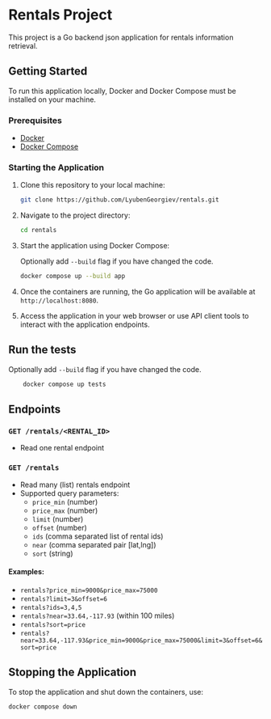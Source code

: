 # Rentals Project

This project is a Go backend json application for rentals information retrieval.

## Getting Started

To run this application locally, Docker and Docker Compose must be installed on your machine.

### Prerequisites

- [Docker](https://docs.docker.com/get-docker/)
- [Docker Compose](https://docs.docker.com/compose/install/)

### Starting the Application

1. Clone this repository to your local machine:

    ```bash
    git clone https://github.com/LyubenGeorgiev/rentals.git
    ```

2. Navigate to the project directory:

    ```bash
    cd rentals
    ```

3. Start the application using Docker Compose:

    Optionally add ```--build``` flag if you have changed the code.
    ```bash
    docker compose up --build app
    ```

4. Once the containers are running, the Go application will be available at `http://localhost:8080`.

5. Access the application in your web browser or use API client tools to interact with the application endpoints.

## Run the tests

Optionally add ```--build``` flag if you have changed the code.
```bash
    docker compose up tests
```

## Endpoints

### `GET /rentals/<RENTAL_ID>`
- Read one rental endpoint

### `GET /rentals`
- Read many (list) rentals endpoint
- Supported query parameters:
  - `price_min` (number)
  - `price_max` (number)
  - `limit` (number)
  - `offset` (number)
  - `ids` (comma separated list of rental ids)
  - `near` (comma separated pair [lat,lng])
  - `sort` (string)

#### Examples:

- `rentals?price_min=9000&price_max=75000`
- `rentals?limit=3&offset=6`
- `rentals?ids=3,4,5`
- `rentals?near=33.64,-117.93` (within 100 miles)
- `rentals?sort=price`
- `rentals?near=33.64,-117.93&price_min=9000&price_max=75000&limit=3&offset=6&sort=price`

## Stopping the Application

To stop the application and shut down the containers, use:

```bash
docker compose down